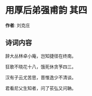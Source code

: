 # 用厚后弟强甫韵  其四

**作者**: 刘克庄

## 诗词内容

辞大丛林卓小庵，岂知捷径在终南。

狂歌不晓花十八，饿死休贪芧四三。

汉有子云尤苦思，晋惟逸少不清谈。

君看尼父生知者，问了苌弘又问聃。

